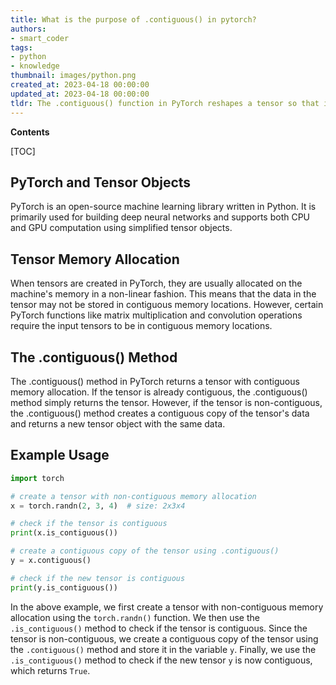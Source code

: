 ```yaml
---
title: What is the purpose of .contiguous() in pytorch?
authors:
- smart_coder
tags:
- python
- knowledge
thumbnail: images/python.png
created_at: 2023-04-18 00:00:00
updated_at: 2023-04-18 00:00:00
tldr: The .contiguous() function in PyTorch reshapes a tensor so that its data is stored in contiguous chunks of memory.
---
```


**Contents**

[TOC]

## PyTorch and Tensor Objects

PyTorch is an open-source machine learning library written in Python. It is primarily used for building deep neural networks and supports both CPU and GPU computation using simplified tensor objects.

## Tensor Memory Allocation

When tensors are created in PyTorch, they are usually allocated on the machine's memory in a non-linear fashion. This means that the data in the tensor may not be stored in contiguous memory locations. However, certain PyTorch functions like matrix multiplication and convolution operations require the input tensors to be in contiguous memory locations.

## The .contiguous() Method

The .contiguous() method in PyTorch returns a tensor with contiguous memory allocation. If the tensor is already contiguous, the .contiguous() method simply returns the tensor. However, if the tensor is non-contiguous, the .contiguous() method creates a contiguous copy of the tensor's data and returns a new tensor object with the same data.

## Example Usage

```python
import torch

# create a tensor with non-contiguous memory allocation
x = torch.randn(2, 3, 4)  # size: 2x3x4

# check if the tensor is contiguous
print(x.is_contiguous())

# create a contiguous copy of the tensor using .contiguous()
y = x.contiguous()

# check if the new tensor is contiguous
print(y.is_contiguous())
```

In the above example, we first create a tensor with non-contiguous memory allocation using the `torch.randn()` function. We then use the `.is_contiguous()` method to check if the tensor is contiguous. Since the tensor is non-contiguous, we create a contiguous copy of the tensor using the `.contiguous()` method and store it in the variable `y`. Finally, we use the `.is_contiguous()` method to check if the new tensor `y` is now contiguous, which returns `True`.
